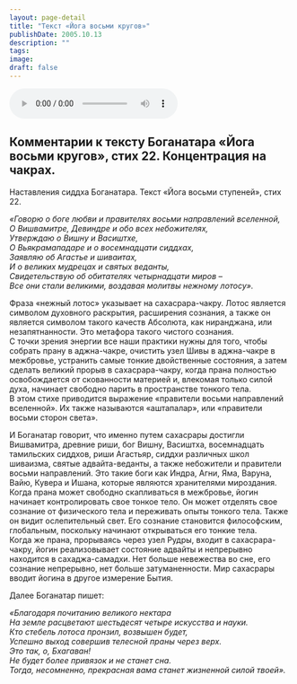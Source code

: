 ```yaml
---
layout: page-detail
title: "Текст «Йога восьми кругов»"
publishDate: 2005.10.13
description: ""
tags:
image:
draft: false
---
```


<audio title="2005.10.13 - Текст «Йога восьми кругов».mp3" src="/upload/iblock/066/066dba4add298dff62fbf19e17294ec2.mp3" controls=""></audio>

## **Комментарии к тексту Боганатара «Йога восьми кругов», стих 22\.** **Концентрация на чакрах.**
 Наставления сиддха Боганатара. Текст «Йога восьми ступеней», стих 22\.   
  
_«Говорю о боге любви и правителях восьми направлений вселенной,_   
_О Вишвамитре, Девиндре и обо всех небожителях,_   
_Утверждаю о Вишну и Васиштхе,_   
_О Вьякрамападаре и о восемнадцати сиддхах,_   
_Заявляю об Агастье и шиваитах,_   
_И о великих мудрецах и святых веданты,_   
_Свидетельствую об обитателях четырнадцати миров –_   
_Все они стали великими, воздавая молитвы нежному лотосу»._   

 Фраза «нежный лотос» указывает на сахасрара-чакру. Лотос является символом духовного раскрытия, расширения сознания, а также он является символом такого качеств Абсолюта, как ниранджана, или незапятнанности. Это метафора такого чистого сознания.   
 С точки зрения энергии все наши практики нужны для того, чтобы собрать прану в аджна-чакре, очистить узел Шивы в аджна-чакре в межбровье, устранить самые тонкие двойственные состояния, а затем сделать великий прорыв в сахасрара-чакру, когда прана полностью освобождается от скованности материей и, влекомая только силой духа, начинает свободно парить в пространстве тонкого тела.   
 В этом стихе приводится выражение «правители восьми направлений вселенной». Их также называются «аштапалар», или «правители восьми сторон света».   
  
 И Боганатар говорит, что именно путем сахасрары достигли Вишвамитра, древние риши, бог Вишну, Васиштха, восемнадцать тамильских сиддхов, риши Агастьяр, сиддхи различных школ шиваизма, святые адвайта-веданты, а также небожители и правители восьми направлений. Это такие боги как Индра, Агни, Яма, Варуна, Вайю, Кувера и Ишана, которые являются хранителями мироздания.   
 Когда прана может свободно скапливаться в межбровье, йогин начинает контролировать свое тонкое тело. Он может отделять свое сознание от физического тела и переживать опыты тонкого тела. Также он видит ослепительный свет. Его сознание становится философским, глобальным, поскольку начинают открываться его тонкие тела.   
 Когда же прана, прорываясь через узел Рудры, входит в сахасрара-чакру, йогин реализовывает состояние адвайты и непрерывно находится в сахаджа-самадхи. Нет больше невежества во сне, его сознание непрерывно, нет больше затуманенности. Мир сахасрары вводит йогина в другое измерение Бытия.

  
 Далее Боганатар пишет:   
  
_«Благодаря почитанию великого нектара_   
_На земле расцветают шестьдесят четыре искусства и науки._   
_Кто стебель лотоса пронзил, возвышен будет,_   
_Успешно выход совершив телесной праны через верх._   
_Это так, о, Бхагаван!_   
_Не будет более привязок и не станет сна._   
_Тогда, несомненно, прекрасная вама станет жизненной силой твоей»._   
  
  
